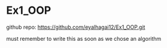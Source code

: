 # Ex1_OOP

github repo: https://github.com/eyalhagai12/Ex1_OOP.git


must remember to write this as soon as we chose an algorithm




